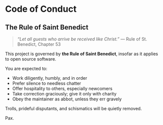 # Code of Conduct

## The Rule of Saint Benedict

> _“Let all guests who arrive be received like Christ.”_ — Rule of St. Benedict, Chapter 53

This project is governed by **the Rule of Saint Benedict**, insofar as it applies to open source software.

You are expected to:

- Work diligently, humbly, and in order
- Prefer silence to needless chatter
- Offer hospitality to others, especially newcomers
- Take correction graciously; give it only with charity
- Obey the maintainer as abbot, unless they err gravely

Trolls, prideful disputants, and schismatics will be quietly removed.

Pax.

